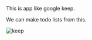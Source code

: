 This is app like google keep. 

We can make todo lists from this.


![keep](https://user-images.githubusercontent.com/96721223/220605697-e36aff36-c4c6-4824-8f6b-02ceb8b22994.png)
